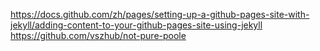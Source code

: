 https://docs.github.com/zh/pages/setting-up-a-github-pages-site-with-jekyll/adding-content-to-your-github-pages-site-using-jekyll
https://github.com/vszhub/not-pure-poole
